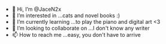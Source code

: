- 👋 Hi, I’m @JaceN2x
- 👀 I’m interested in ...cats and novel books :)
- 🌱 I’m currently learning ...to play the piano and digital art <3
- 💞️ I’m looking to collaborate on ...I don't know any writer
- 📫 How to reach me ...easy, you don't have to arrive

<!---
JaceN2x/JaceN2x is a ✨ special ✨ repository because its `README.md` (this file) appears on your GitHub profile.
You can click the Preview link to take a look at your changes. 
--->
